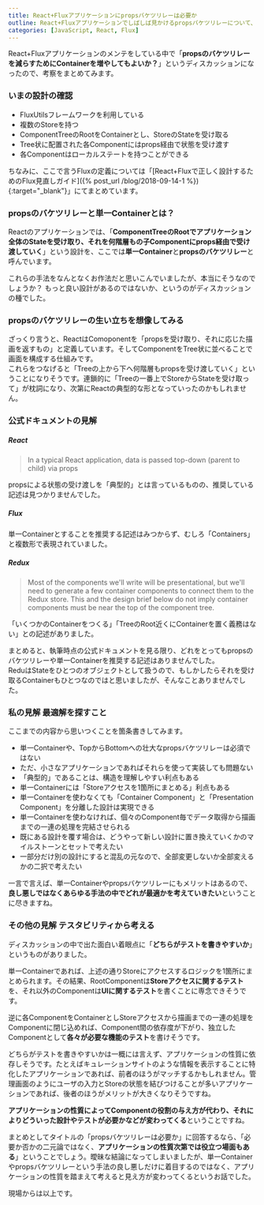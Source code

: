 ```yaml
---
title: React+Fluxアプリケーションにpropsバケツリレーは必要か
outline: React+Fluxアプリケーションでしばしば見かけるpropsバケツリレーについて、公式ドキュメントの見解と、それを基にしたチームでのディスカッション内容について書きました。思いもよらない観点などが出てきて有意義でした。
categories: [JavaScript, React, Flux]
---
```


React+Fluxアプリケーションのメンテをしている中で「**propsのバケツリレーを減らすためにContainerを増やしてもよいか？**」というディスカッションになったので、考察をまとめてみます。


### いまの設計の確認

* FluxUtilsフレームワークを利用している
* 複数のStoreを持つ
* ComponentTreeのRootをContainerとし、StoreのStateを受け取る
* Tree状に配置された各Componentにはprops経由で状態を受け渡す
* 各Componentはローカルステートを持つことができる

ちなみに、ここで言うFluxの定義については「[React+Fluxで正しく設計するためのFlux見直しガイド]({% post_url /blog/2018-09-14-1 %}){:target="_blank"}」にてまとめています。


### propsのバケツリレーと単一Containerとは？
Reactのアプリケーションでは、「**ComponentTreeのRootでアプリケーション全体のStateを受け取り、それを何階層もの子Componentにprops経由で受け渡していく**」という設計を、ここでは**単一Container**と**propsのバケツリレー**と呼んでいます。

これらの手法をなんとなくお作法だと思いこんでいましたが、本当にそうなのでしょうか？ もっと良い設計があるのではないか、というのがディスカッションの種でした。


### propsのバケツリレーの生い立ちを想像してみる

ざっくり言うと、ReactはComoponentを「propsを受け取り、それに応じた描画を返すもの」と定義しています。そしてComponentをTree状に並べることで画面を構成する仕組みです。  
これらをつなげると「Treeの上から下へ何階層もpropsを受け渡していく」ということになりそうです。連鎖的に「Treeの一番上でStoreからStateを受け取って」が枕詞になり、次第にReactの典型的な形となっていったのかもしれません。


### 公式ドキュメントの見解

##### React

> In a typical React application, data is passed top-down (parent to child) via props

propsによる状態の受け渡しを「典型的」とは言っているものの、推奨している記述は見つかりませんでした。

##### Flux

単一Containerとすることを推奨する記述はみつからず、むしろ「Containers」と複数形で表現されていました。

##### Redux

> Most of the components we'll write will be presentational, but we'll need to generate a few container components to connect them to the Redux store. This and the design brief below do not imply container components must be near the top of the component tree.

「いくつかのContainerをつくる」「TreeのRoot近くにContainerを置く義務はない」との記述がありました。


まとめると、執筆時点の公式ドキュメントを見る限り、どれをとってもpropsのバケツリレーや単一Containerを推奨する記述はありませんでした。  
ReduはStateをひとつのオブジェクトとして扱うので、もしかしたらそれを受け取るContainerもひとつなのではと思いましたが、そんなことありませんでした。


### 私の見解 最適解を探すこと

ここまでの内容から思いつくことを箇条書きしてみます。

* 単一Containerや、TopからBottomへの壮大なpropsバケツリレーは必須ではない
* ただ、小さなアプリケーションであればそれらを使って実装しても問題ない
* 「典型的」であることは、構造を理解しやすい利点もある
* 単一Containerには「Storeアクセスを1箇所にまとめる」利点もある
* 単一Containerを使わなくても「Container Component」と「Presentation Component」を分離した設計は実現できる
* 単一Containerを使わなければ、個々のComponent毎でデータ取得から描画までの一連の処理を完結させられる
* 既にある設計を覆す場合は、どうやって新しい設計に置き換えていくかのマイルストーンとセットで考えたい
* 一部分だけ別の設計にすると混乱の元なので、全部変更しないか全部変えるかの二択で考えたい

一言で言えば、単一Containerやpropsバケツリレーにもメリットはあるので、**良し悪しではなくあらゆる手法の中でどれが最適かを考えていきたい**ということに尽きますね。

### その他の見解 テスタビリティから考える

ディスカッションの中で出た面白い着眼点に「**どちらがテストを書きやすいか**」というものがありました。

単一Containerであれば、上述の通りStoreにアクセスするロジックを1箇所にまとめられます。その結果、RootComponentは**Storeアクセスに関するテスト**を、それ以外のComponentは**UIに関するテスト**を書くことに専念できそうです。

逆に各ComponentをContainerとしStoreアクセスから描画までの一連の処理をComponentに閉じ込めれば、Component間の依存度が下がり、独立したComponentとして**各々が必要な機能のテスト**を書けそうです。

どちらがテストを書きやすいかは一概には言えず、アプリケーションの性質に依存しそうです。たとえばキュレーションサイトのような情報を表示することに特化したアプリケーションであれば、前者のほうがマッチするかもしれません。管理画面のようにユーザの入力とStoreの状態を結びつけることが多いアプリケーションであれば、後者のほうがメリットが大きくなりそうですね。

**アプリケーションの性質によってComponentの役割の与え方が代わり、それによりどういった設計やテストが必要かなどが変わってくる**ということですね。

まとめとしてタイトルの「propsバケツリレーは必要か」に回答するなら、「必要か否かの二元論ではなく、**アプリケーションの性質次第では役立つ場面もある**」ということでしょう。曖昧な結論になってしまいましたが、単一Containerやpropsバケツリレーという手法の良し悪しだけに着目するのではなく、アプリケーションの性質を踏まえて考えると見え方が変わってくるというお話でした。

現場からは以上です。
